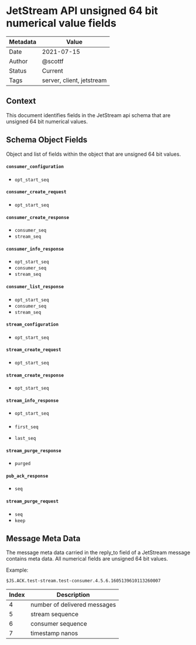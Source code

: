 # JetStream API unsigned 64 bit numerical value fields

|Metadata|Value|
|--------|-----|
|Date    |2021-07-15|
|Author  |@scottf|
|Status  |Current|
|Tags    |server, client, jetstream|

## Context

This document identifies fields in the JetStream api schema that are unsigned 64 bit numerical values.

## Schema Object Fields

Object and list of fields within the object that are unsigned 64 bit values.

#### `consumer_configuration`
 
* `opt_start_seq`

#### `consumer_create_request`

* `opt_start_seq`

#### `consumer_create_response`

* `consumer_seq`
* `stream_seq`

#### `consumer_info_response`

* `opt_start_seq`
* `consumer_seq`
* `stream_seq`

#### `consumer_list_response`

* `opt_start_seq`
* `consumer_seq`
* `stream_seq`

#### `stream_configuration`
 
* `opt_start_seq`

#### `stream_create_request`

* `opt_start_seq`

#### `stream_create_response`

* `opt_start_seq`

#### `stream_info_response`

* `opt_start_seq`

#### 



* `first_seq`

* `last_seq`

#### `stream_purge_response`

* `purged`


#### `pub_ack_response`

* `seq`

#### `stream_purge_request`

* `seq`
* `keep`

## Message Meta Data

The message meta data carried in the reply_to field of a JetStream message contains meta data. 
All numerical fields are unsigned 64 bit values.

Example:

```
$JS.ACK.test-stream.test-consumer.4.5.6.1605139610113260007
```

|Index|Description|
|---|---|
|4|number of delivered messages|
|5|stream sequence|
|6|consumer sequence|
|7|timestamp nanos|

